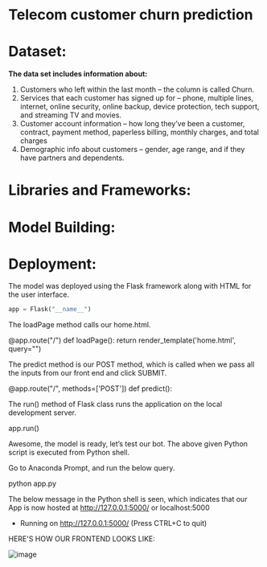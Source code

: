 # Telecom customer churn prediction


# Dataset:

**The data set includes information about:**

1. Customers who left within the last month – the column is called Churn.
2. Services that each customer has signed up for – phone, multiple lines, internet, online security, online backup, device protection, tech support, and streaming TV and movies.
3. Customer account information – how long they’ve been a customer, contract, payment method, paperless billing, monthly charges, and total charges
4. Demographic info about customers – gender, age range, and if they have partners and dependents.

# Libraries and Frameworks:

# Model Building:

# Deployment:

The model was deployed using the Flask framework along with HTML for the user interface.

```python
app = Flask("__name__")
```

The loadPage method calls our home.html.

@app.route("/")
def loadPage():
	return render_template('home.html', query="")
 
The predict method is our POST method, which is called when we pass all the inputs from our front end and click SUBMIT.

@app.route("/", methods=['POST'])
def predict():

The run() method of Flask class runs the application on the local development server.

app.run()

Awesome, the model is ready, let’s test our bot. The above given Python script is executed from Python shell.

Go to Anaconda Prompt, and run the below query.

python app.py

The below message in the Python shell is seen, which indicates that our App is now hosted at http://127.0.0.1:5000/ or localhost:5000

* Running on http://127.0.0.1:5000/ (Press CTRL+C to quit)
  
HERE'S HOW OUR FRONTEND LOOKS LIKE:

![image](https://github.com/MisterAare/telecom_churn_prediction/assets/109184556/fe410163-f63c-4eed-8c30-224d3cb3131d)

